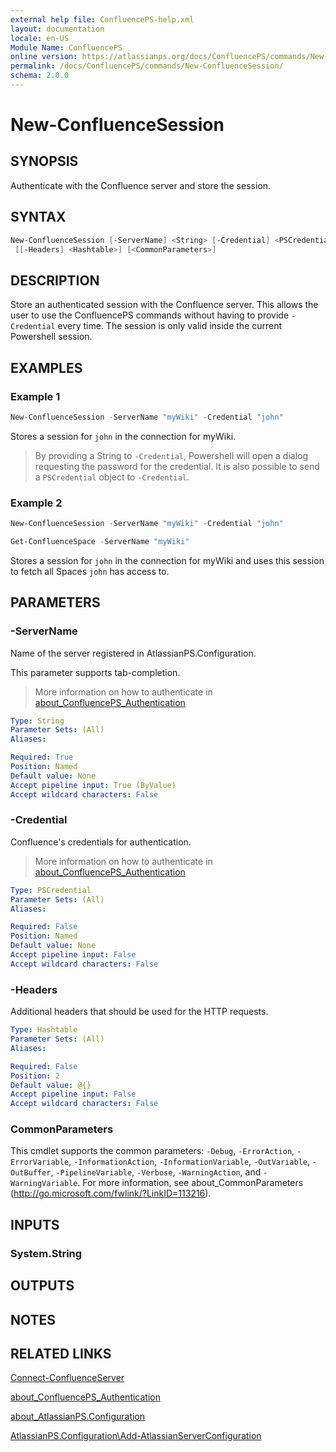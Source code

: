 ```yaml
---
external help file: ConfluencePS-help.xml
layout: documentation
locale: en-US
Module Name: ConfluencePS
online version: https://atlassianps.org/docs/ConfluencePS/commands/New-ConfluenceSession/
permalink: /docs/ConfluencePS/commands/New-ConfluenceSession/
schema: 2.0.0
---
```


# New-ConfluenceSession

## SYNOPSIS

Authenticate with the Confluence server and store the session.

## SYNTAX

```powershell
New-ConfluenceSession [-ServerName] <String> [-Credential] <PSCredential>
 [[-Headers] <Hashtable>] [<CommonParameters>]
```

## DESCRIPTION

Store an authenticated session with the Confluence server.
This allows the user to use the ConfluencePS commands without having to provide
`-Credential` every time.
The session is only valid inside the current Powershell session.

## EXAMPLES

### Example 1

```powershell
New-ConfluenceSession -ServerName "myWiki" -Credential "john"
```

Stores a session for `john` in the connection for myWiki.

> By providing a String to `-Credential`, Powershell will open a dialog
> requesting the password for the credential.
> It is also possible to send a `PSCredential` object to `-Credential`.

### Example 2

```powershell
New-ConfluenceSession -ServerName "myWiki" -Credential "john"

Get-ConfluenceSpace -ServerName "myWiki"
```

Stores a session for `john` in the connection for myWiki and uses this session
to fetch all Spaces `john` has access to.

## PARAMETERS

### -ServerName

Name of the server registered in AtlassianPS.Configuration.

This parameter supports tab-completion.

> More information on how to authenticate in [about_ConfluencePS_Authentication](../../about/authentication.html)

```yaml
Type: String
Parameter Sets: (All)
Aliases:

Required: True
Position: Named
Default value: None
Accept pipeline input: True (ByValue)
Accept wildcard characters: False
```

### -Credential

Confluence's credentials for authentication.

> More information on how to authenticate in [about_ConfluencePS_Authentication](../../about/authentication.html)

```yaml
Type: PSCredential
Parameter Sets: (All)
Aliases:

Required: False
Position: Named
Default value: None
Accept pipeline input: False
Accept wildcard characters: False
```

### -Headers

Additional headers that should be used for the HTTP requests.

```yaml
Type: Hashtable
Parameter Sets: (All)
Aliases:

Required: False
Position: 2
Default value: @{}
Accept pipeline input: False
Accept wildcard characters: False
```

### CommonParameters

This cmdlet supports the common parameters: `-Debug`, `-ErrorAction`,
`-ErrorVariable`, `-InformationAction`, `-InformationVariable`, `-OutVariable`,
`-OutBuffer`, `-PipelineVariable`, `-Verbose`, `-WarningAction`, and
`-WarningVariable`.
For more information, see about_CommonParameters
(<http://go.microsoft.com/fwlink/?LinkID=113216>).

## INPUTS

### System.String

## OUTPUTS

## NOTES

## RELATED LINKS

[Connect-ConfluenceServer](../Connect-ConfluenceServer)

[about_ConfluencePS_Authentication](../../about/authentication.html)

[about_AtlassianPS.Configuration](../../../about_AtlassianPS.Configuration)

[AtlassianPS.Configuration\Add-AtlassianServerConfiguration](../../../AtlassianPS.Configuration/commands/Add-ServerConfiguration)
